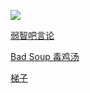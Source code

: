 ![](https://hits.seeyoufarm.com/api/count/incr/badge.svg?url=https%3A%2F%2Fgithub.com/zkitefly&count_bg=%23008080&title_bg=%23008080&icon=&icon_color=%23008080&title=zkitefly&edge_flat=false)

<!--

## [冰与火之舞 - 体验版（Web）](https://hive.indienova.com/farm/html5/adofai/index.html)

## [赞助通道，感谢支持！](https://zkitefly.github.io/zanzhu.png.html)

## 这推荐一个网盘：**文叔叔**

<details>
<summary>展开查看详情</summary>
<pre><code>

文叔叔是什么？
文叔叔是一款可以将任意文件，简单、安全、极速传给你朋友的工具。


关于公司
文叔叔是 成都字节星云科技有限公司 合法运营的云存储产品。使用了包括区块链、分布式存储等新技术，为用户提供优质的产品；同时，我们采用高强度加密技术，保证用户的数据安全。
自 2008 年起，团队一直从事云存储相关产品的研发工作，到目前已拥有超过 14 年云存储研发经验（干太久了，很顺手）。
2010 年，我们团队开发的云存储产品被 360.com 收购，成为了 360云盘 的早期雏形（我们真的很低调）。
从未停歇，只为给您提供更好的产品。


亮点是什么？
不限速，不限速，永不限速！
这是底线。无论任何时间、任何原因，用户在使用文叔叔任意产品时，上传、下载都不会限速。
互联网一直在高速的发展，网速这么重要的东西，就更不能拖后腿了。

PS: 顺带鄙视某盘


简单
1. 不用登录，只需两步
回忆一下，你之前使用网盘、邮箱传文件，需要完成包括登录在内的多个步骤，才可以将文件传给你的朋友。
使用文叔叔，只需要 “选择文件”、“点击发送” 简单的两步，即可成功将文件传给你的朋友。


2. 不用加好友，传文件到手机号、邮箱
试想一下，你只是想简单的把某些文件，传给某人... 确定要用微信、QQ加对方好友，再传文件给他吗？你们可能根本没有那么熟...
使用文叔叔，只需要对方的手机号或邮箱，就可以轻松将单个、多个文件传给对方。真香...


3. 批量传文件、文件夹，不用打包压缩
你可以将成千上万个文件，同时传给你的朋友... 完全不用压缩后再传！太方便了有没有...


4. 生成公共链接
如果你只是想把文件，分享给某个论坛的网友，生成一个公共链接，人人都可以下载！


安全
1. 多个云端分布式存储
我们不认为自己研发的分布式存储系统有多么 NB（牛X）

所以，我们是这样做的：
文叔叔同时使用了 腾讯云存储、阿里云存储、亚马逊云存储，也就是说：
同一个文件，我们在以上三家云存储服务商都存了一份。
这样文件还会丢失？别开玩笑了...

的确，我们是这样不计成本的在做这件事。
因为我们知道，哪怕是 1KB 大小的文件，对用户来说都是非常珍贵的（例如：记录着你的密码）。

腾讯云存储 COS
https://cloud.tencent.com/product/cos

阿里云存储 OSS
https://www.aliyun.com/product/oss

亚马逊云存储 S3
https://www.amazonaws.cn/s3

以上三家服务商的文件存储安全级别都达到了：99.999999999%


2. 加密存储
用过 TrueCrypt 的同学，应该都知道，这个工具可以为你生成高强度加密硬盘。
文叔叔参考了更安全、可靠、高效的升级版本 VeraCrypt 加密设计方案：https://www.veracrypt.fr/
（这种技术方案，运行在 Linux 服务端，会更加安全）

系统为每一位用户都准备了无数块 加密盘：
每次发送给别人的文件，都会使用一块 “加密盘”。
别人发给你的文件，也都会使用一块 “加密盘”。
“文小盘” 功能，也是一块 “加密盘”。

加密参数如下：
加密算法：AES-Twofish
主密钥大小：512位
次密钥大小：512位
块大小：128位

需要特别注意的是：
对于非常珍贵的文件，一定要 设置访问密码，因为这样才可以激活加密存储。
同时，我们建议你登录后再操作，这样可以更有效的保护文件的安全。
当然，你应该设置一个 高强度登录密码。


3. 隐私绝不会泄露
由于每一个文件，都存放在 加密盘 里，所以就算是文叔叔的工作人员，都无法打开你的文件。

除非，你把登录密码、访问密码告诉了别人。
这样做，真是太危险了。

所以，私密文件，千万不要生成公共链接。
就算是你希望以链接的方式，分享给小伙伴，也一定要设置 访问密码。


4. 所有数据加密传输
文叔叔全平台均采用 SSL 256 加密方式传输数据，保证客户端与服务端交互过程中的所有数据，都绝对安全。

在这种加密方式下，您提交的任何数据（例如：用户名、密码、上传的文件、下载的文件等...）都不会被第三方窃取，请放心使用！


5. 同步永久销毁
无论是任务过期，还是您手动永久删除文件，文叔叔都会立即永久销毁所有数据。
文叔叔永远不会保留用户已销毁的文件。


单文件最大 5GB
无论是否登录，你都可以上传最大 5GB 的单个文件。

单次发送、收集的文件总大小无限制，这取决于你的剩余空间还有多大。


免费空间 40GB
是的，我们为正式用户提供了 40GB 免费存储空间。（基础空间 10GB，免费扩容至 40GB，坚持打卡可达到 70GB）
这个大小超过了国内外主流网盘，例如：百度 10GB、微云 10GB、Google Drive 15GB、Microsoft OneDrive 5GB...

注意：未登录用户，最多只能使用 5GB 存储空间。

</code></pre>
</details>


[点击此处前往注册账户](http://dd.ma/PuePJOSY)

## 推荐个梯子，本人认为很好用：iKuuu

这个机场已经使用很长一段时间了

官网：[点我进入](http://dd.ma/ffARGcwE)

免费 + 速度不错+ 价格良心，推荐使用

免费版永久使用，每月 50 Gb，每日签到送2G左右的流量，非常给力

流量每月清空重置为 50 Gb

价格：最低可以购买一个月 10 元，流量为 300 Gb，每个月依然会重置，任然可以签到！

---------

https://www.flexclip.com/cn/tools/

https://toolwa.com/

https://tool.lu/

https://maomeng.cf/2021/06/11/ji-chang-tui-jian-chang-qi-geng-xin

https://y.qq.com/n/ryqq/playlist/8331506386

https://ywyj.cn/

https://www.zzsin.com/

https://aimu.app/

https://www.bilibili.com/video/BV1gG4y1c76J

https://jy.mzh.ren/

https://www.kookapp.cn/tools/message-builder.html

https://www.askahh.com/index.php/archives/101/

https://balloonupdate.github.io/McPatchDocs

https://xn--4gq62f52gdss.com/

https://www.yuque.com/pzm9012/ct5ume/nte586

https://www.bilibili.com/video/av251447414

https://www.iamwawa.cn/daxiaoxie.html

https://xiaomark.com/tool

https://blog.csdn.net/weixin_35621342/article/details/116806823

https://blog.csdn.net/QIU176161650/article/details/118939808

https://www.bilibili.com/video/BV1J34y1D7wf

http://www.dlj.bz/

https://bigjpg.com/


---------

-->

[弱智吧言论](/ruozi.html)

[Bad Soup 毒鸡汤](/soup.html)

[梯子](/mcct.html)

<script src="https://giscus.app/client.js"
        data-repo="zkitefly/zkitefly.github.io"
        data-repo-id="R_kgDOHnuxMQ"
        data-category-id="DIC_kwDOHnuxMc4CR1BS"
        data-mapping="pathname"
        data-strict="1"
        data-reactions-enabled="1"
        data-emit-metadata="1"
        data-input-position="top"
        data-theme="preferred_color_scheme"
        data-lang="zh-CN"
        crossorigin="anonymous"
        async>
</script>
